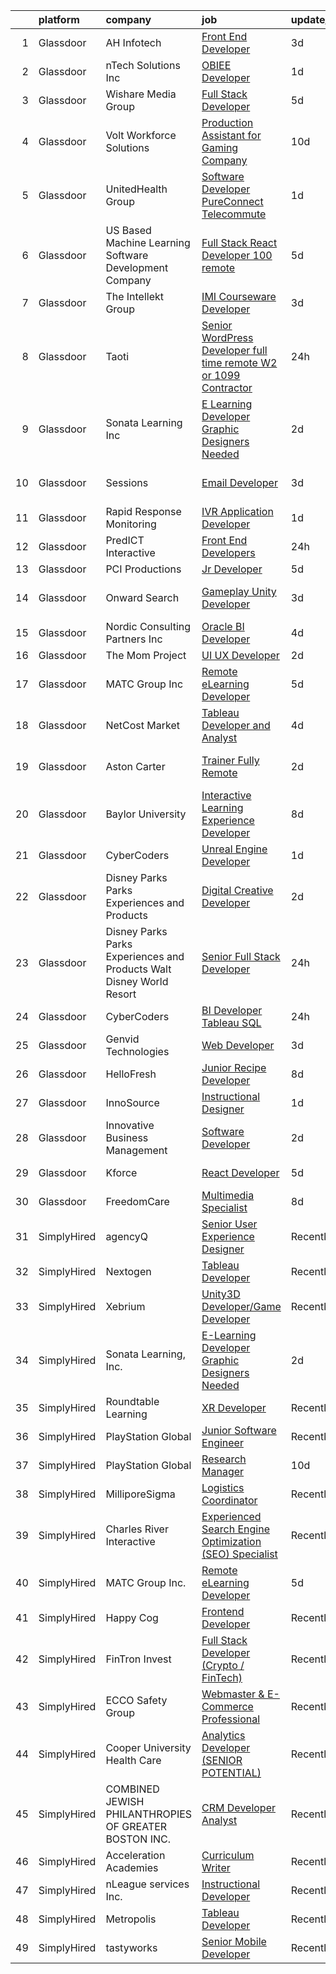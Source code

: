 

|    | platform    | company                                                               | job                                                                                                                                                                                                                                                                                                                                                                                                                                                                                                                                                                                                                                                                                                                                                                                                                                                                                                                                                                                                                                                                                                                                                                                                                                                                                                                                                                            | update_time   | location                   |
|---:|:------------|:----------------------------------------------------------------------|:-------------------------------------------------------------------------------------------------------------------------------------------------------------------------------------------------------------------------------------------------------------------------------------------------------------------------------------------------------------------------------------------------------------------------------------------------------------------------------------------------------------------------------------------------------------------------------------------------------------------------------------------------------------------------------------------------------------------------------------------------------------------------------------------------------------------------------------------------------------------------------------------------------------------------------------------------------------------------------------------------------------------------------------------------------------------------------------------------------------------------------------------------------------------------------------------------------------------------------------------------------------------------------------------------------------------------------------------------------------------------------|:--------------|:---------------------------|
|  1 | Glassdoor   | AH Infotech                                                           | [Front End Developer](https://www.glassdoor.com/partner/jobListing.htm?pos=126&ao=1136043&s=58&guid=000001810e94d872a3c152dd3f88531b&src=GD_JOB_AD&t=SR&vt=w&ea=1&cs=1_d246dcab&cb=1653807045110&jobListingId=1007892636354&jrtk=3-0-1g4799m4lpv0v801-1g4799m52q0uf800-167ce93ec135df80-)                                                                                                                                                                                                                                                                                                                                                                                                                                                                                                                                                                                                                                                                                                                                                                                                                                                                                                                                                                                                                                                                                      | 3d            | Remote                     |
|  2 | Glassdoor   | nTech Solutions Inc                                                   | [OBIEE Developer](https://www.glassdoor.com/partner/jobListing.htm?pos=106&ao=1110586&s=58&guid=000001810e94d872a3c152dd3f88531b&src=GD_JOB_AD&t=SR&vt=w&ea=1&cs=1_368bb319&cb=1653807045107&jobListingId=1007899629247&cpc=280AB1FAEDD8D536&jrtk=3-0-1g4799m4lpv0v801-1g4799m52q0uf800-12a9408977881fb0--6NYlbfkN0BaWX271LTawDCru7aqoxnwLvi923L1fWKDUcEKww0rGpw3H3l_Hc6zqj-sSau81j8nnlK8Shl66ivofoxQkynfFjX5iuG0HW9ayfepzVlxZLeou9z0jTrw5DdYeiNrimgpxcrT3MD6y5IjC2fZ58y9Syk75exA3-H1H9Zb_M0BxMgy-Ca-iUF9xue075ZaoiKr7y4RAWPsMpiNmLwyWvUZgeLSEq2ZfBI7J4dIvkY2PvmcFqib0lZ6XYB4vNvzWx13TLyF3zKYyCemsPA2MY0ouvmV8yUiuzh8OPk85_x_MN_DM-tDLUIljIDYlLIRC6UOSQp7Z_t5axxfddovshwxI35l9Y0DOtU0exyy-Gzqe5dPPWw9ahsaU9QwM9Z2Lq3xvaeicKoIosLfOsgLT0vpC1NV5aE64kGZPPnL6SiCo-W38BcAGBMyVooqlny1i8OCmJfIwtxglmHjMysKTT5UfcPYhld1rYQt16-iHQ7ohIaIy-CvY6VqVW90EyDcXj3Ou8OKlCjcexswFcTvo796juj2UemS3muhMCcQvBKw51rB652JEoeM)                                                                                                                                                                                                                                                                                                                                                                                                                                                                     | 1d            | Philadelphia, PA           |
|  3 | Glassdoor   | Wishare Media Group                                                   | [Full Stack Developer](https://www.glassdoor.com/partner/jobListing.htm?pos=111&ao=1110586&s=58&guid=000001810e94d872a3c152dd3f88531b&src=GD_JOB_AD&t=SR&vt=w&ea=1&cs=1_e4f8d610&cb=1653807045108&jobListingId=1007886476731&cpc=FD1C1DA32C38CFA7&jrtk=3-0-1g4799m4lpv0v801-1g4799m52q0uf800-4508e494af20f0b5--6NYlbfkN0DUFWzqY9CjH7p4cvm6nAZMubdorEmTj_XqsK4LrSuzGOqsOu_LpdC_iA01lwkdT_ee6gI0LtsDEutQCgmXPUyK-6QGqQTqwIs1mw51ir7LokVnmb8ix9G26zqjJbtBb4-QMII2hXKuvTy7lWxYMWyGxJucMQFLIbx3KNIlI2M6Lu6J72n_eTMhXqu7JQlNhQrX6ZQxjHWTdSyyIxN_w43ZeaPqQSxY-LDoTSH5K-Dm7YJUBpjgCMJ-__pi6kKbjNX1e2mRbISXEhhJPPGILSkGRMZdbZnmkPaqlt16Mm0Ae_H-BJP-UNQMnkxctzxlorecdT6K60tXb4TCNAX4E5z3_H2pQd2Kgf50JRQxPgMQbGSUewCZ8CbOr0x10DQqkgUs5Ga3MtKwtCQ6mEFsW56z_Ey-P8VLbmnu0FuHsCOEdlAilPTc-dhwiu501u2FDLYI5PJ_yzzhKKhMwMdeEYF2WEoMbZ_uS3jP1TnXel1vsH3EMZPxgXYNg_W3A8G5yQM%3D)                                                                                                                                                                                                                                                                                                                                                                                                                                                                                                                  | 5d            | El Monte, CA               |
|  4 | Glassdoor   | Volt Workforce Solutions                                              | [Production Assistant for Gaming Company](https://www.glassdoor.com/partner/jobListing.htm?pos=120&ao=1110586&s=58&guid=000001810e94d872a3c152dd3f88531b&src=GD_JOB_AD&t=SR&vt=w&ea=1&cs=1_e7744aaf&cb=1653807045110&jobListingId=1007873313723&cpc=9908D8D4413DBB8A&jrtk=3-0-1g4799m4lpv0v801-1g4799m52q0uf800-04830e7b6ab268e8--6NYlbfkN0Dw5YS5k2p9urruc14icYN1MKKvJIN3Kd2XbyQRMSdz9Vq1-T5-D1XBIMjkmYTwSmGv2424_MrVa4M-S9VdJbI6dji9Y4oUUEzHUITNA-btIC0vaGqv9Xib6QAiHmZi5gp-JqQqRoSU9-4Hni4qjNaJ0K2L-W-L8Er1LpPru1-m4C2Mp2QSv4x0NzRKF7DzgZKBfhE3aXmr9q8T5lXqSTS4r4-GVH0O6ektaNhIEXVB5TsNcGt9pMzGshVAmQCEOrz0jHJFJqTnxV-Eu73al-MKSjJCU39R4dKlufOoQmNg46PIY1bGl3pggoVrps2PdZU5WU-n9o7M8vuE4Wk0qL86n7MlqtR_T1i3lIGSLPGtRMQf6uqHlgYSv6BrSFU-Myms_JOC6k_cZu9lbDc06ypZ5axEZXttQ_k0F2zOTMTm0pUbYdtV6IzV7eZe7g2nvF7JXokHkHtFkrKGQFyoBGQH9quKM28oVpkzj4m4bMecbFpeghXxP4BLmmmM5PdFw4jGqDA60rAxm51LP2qNKjfHOvC3Jmol3b7womPC6WI10g6l1KMJNcWmgotaKH6TXG0%3D)                                                                                                                                                                                                                                                                                                                                                                                                                               | 10d           | Santa Monica, CA           |
|  5 | Glassdoor   | UnitedHealth Group                                                    | [Software Developer  PureConnect   Telecommute](https://www.glassdoor.com/partner/jobListing.htm?pos=105&ao=1110586&s=58&guid=000001810e94d872a3c152dd3f88531b&src=GD_JOB_AD&t=SR&vt=w&cs=1_587ae90d&cb=1653807045106&jobListingId=1007897756123&cpc=F45C15D234B746DE&jrtk=3-0-1g4799m4lpv0v801-1g4799m52q0uf800-b7aea32eb7ee4ac9--6NYlbfkN0C8O9VKdOj_1Zh75e9_CvYhSsWVxS1Pvi5WUWhsf4w7FIc3O6B0uG3ldAQAeoX1goo9Ua5_bDAUr9vqyFPpVA8p4if5lf_fxE3VKEUdViMveBZwfu2p_Y2J3JcgS5gXzRXCY02ywOkCFcES_lkIW5_xhG4ya1Otx7VwYhF9Ts0YEXfEpkqP9pC_47z7uO3zHLDG4SybEiSm1rOoG-vlT17AkJpxVCQrAH06GiKME3avnXmXO34BbSo9AS0SjSV5GppKakOuhhgdwL0ei2NivHmfg4ncQz5fNF0yxuO3CSwghNHSjDA2u7LV8V-MGxzuUB2ZY19x_eo3FTU4R-c2u1f9LZ-cr2fGXywmw3ivSMBbLFNEEoPtq7olmShdSnMAuF5VymC2LSNjKUmjYTOLtEhASbPvEq2bC2QkJFGp9Mj--gIYlHfdNe_Z)                                                                                                                                                                                                                                                                                                                                                                                                                                                                                                                                                                            | 1d            | Eden Prairie, MN           |
|  6 | Glassdoor   | US Based Machine Learning Software Development Company                | [Full Stack React Developer  100  remote ](https://www.glassdoor.com/partner/jobListing.htm?pos=109&ao=1110586&s=58&guid=000001810e94d872a3c152dd3f88531b&src=GD_JOB_AD&t=SR&vt=w&ea=1&cs=1_9e3b1626&cb=1653807045108&jobListingId=1007885699412&cpc=217C45A42544DB93&jrtk=3-0-1g4799m4lpv0v801-1g4799m52q0uf800-ddc8e17717378d8f--6NYlbfkN0CSV-gn3IqUyQ72S4DWqRNAWMOMkRukKFbbT1DZK8ueMgLdEnb96pBUgjiwA2JbuNGF0SpPxIIV7B10Cj4WLKlTt1pzhImccnjro4QjdqfPh_EcNdlNbWK3fYQw_a9ygKSY3mMBiLpWTjHQaXpX3fHXhGbYyXvDrVYDS_01Mmg_m-mkTCuoTKVb7FVSkXJChXxrOEmAJQ7k4Bgeq6fT4xx8H0-gZ_wK_DZkhupr138_PqRmLVSmbEoNwpUEm1VZnsx4jSNPDSrkGpbv0DAoPM4SVCk9K8jS_qm4fUY7T0YO7FozgvYgwuImqV_hwKJvRaJUGxNbP2p_6h-sgSwa3DlgQZ3yP841w0JjV85BnlMht_D1ECXInX_VhD1HXg0frWmUyeF5FIwz9lpZPfZEP2TuYtwukceMdMlned9GfLlOy_nOcpheQtwv4aABRTp8mzLXOcRTLQMQOTwEPJ5vNDxUYfQjDpTiolOlOvPsHah5VicAKurgTcFjxBTsAfw_MUlUjzZ66nh9mWdKDXvXPaVv)                                                                                                                                                                                                                                                                                                                                                                                                                                                                            | 5d            | Remote                     |
|  7 | Glassdoor   | The Intellekt Group                                                   | [IMI Courseware Developer](https://www.glassdoor.com/partner/jobListing.htm?pos=127&ao=1136043&s=58&guid=000001810e94d872a3c152dd3f88531b&src=GD_JOB_AD&t=SR&vt=w&ea=1&cs=1_eaca37b8&cb=1653807045110&jobListingId=1007891820459&jrtk=3-0-1g4799m4lpv0v801-1g4799m52q0uf800-05c2ccd4a2e39fbe-)                                                                                                                                                                                                                                                                                                                                                                                                                                                                                                                                                                                                                                                                                                                                                                                                                                                                                                                                                                                                                                                                                 | 3d            | San Angelo, TX             |
|  8 | Glassdoor   | Taoti                                                                 | [Senior WordPress Developer  full time remote W2 or 1099 Contractor ](https://www.glassdoor.com/partner/jobListing.htm?pos=123&ao=1136043&s=58&guid=000001810e94d872a3c152dd3f88531b&src=GD_JOB_AD&t=SR&vt=w&ea=1&cs=1_d87ee1ba&cb=1653807045110&jobListingId=1007899896892&jrtk=3-0-1g4799m4lpv0v801-1g4799m52q0uf800-4a31ae78404cd9f1-)                                                                                                                                                                                                                                                                                                                                                                                                                                                                                                                                                                                                                                                                                                                                                                                                                                                                                                                                                                                                                                      | 24h           | Washington, DC             |
|  9 | Glassdoor   | Sonata Learning  Inc                                                  | [E Learning Developer Graphic Designers Needed](https://www.glassdoor.com/partner/jobListing.htm?pos=121&ao=1136043&s=58&guid=000001810e94d872a3c152dd3f88531b&src=GD_JOB_AD&t=SR&vt=w&ea=1&cs=1_e6676d24&cb=1653807045110&jobListingId=1007894756360&jrtk=3-0-1g4799m4lpv0v801-1g4799m52q0uf800-3850526d8ceb3346-)                                                                                                                                                                                                                                                                                                                                                                                                                                                                                                                                                                                                                                                                                                                                                                                                                                                                                                                                                                                                                                                            | 2d            | Remote                     |
| 10 | Glassdoor   | Sessions                                                              | [Email Developer](https://www.glassdoor.com/partner/jobListing.htm?pos=122&ao=1136043&s=58&guid=000001810e94d872a3c152dd3f88531b&src=GD_JOB_AD&t=SR&vt=w&ea=1&cs=1_a8bf661c&cb=1653807045110&jobListingId=1007892911306&jrtk=3-0-1g4799m4lpv0v801-1g4799m52q0uf800-9548a622875b6647-)                                                                                                                                                                                                                                                                                                                                                                                                                                                                                                                                                                                                                                                                                                                                                                                                                                                                                                                                                                                                                                                                                          | 3d            | San Francisco, CA          |
| 11 | Glassdoor   | Rapid Response Monitoring                                             | [IVR Application Developer](https://www.glassdoor.com/partner/jobListing.htm?pos=101&ao=1110586&s=58&guid=000001810e94d872a3c152dd3f88531b&src=GD_JOB_AD&t=SR&vt=w&cs=1_1ae4395d&cb=1653807045106&jobListingId=1007898710545&cpc=AD66E6023CF09FA3&jrtk=3-0-1g4799m4lpv0v801-1g4799m52q0uf800-c91f3c5c49d39b92--6NYlbfkN0BeYG4j1v6WH_SktKuK5IpBcGDehg4S3YWYMkLNazIQHl1mPh5ExdBt3Wx_OwNyCWR9J43Jb-BfyflPTVo5RGLtSftKtmjC2KV17B6VvtEJsv3AwuKBdYZ9aDe4ba5xXha0aPi1ft7GxfnoNPJX_9vVHBbkWHYxnnWukfCZrFRTk4rirOwrK9LumDBuR0WNIoC0NiihRHVpIuFnS6DucEw12nz88bnSDSPX7u8JdtD-445wIawgSQIlQEH00R7HcmbZqEaG97Ij6BCjo1k9HgHFm25k5nWLDP6EYgTw9wZC-PW3fNT1ZS8XYt6MbfhfoUzp-8lp0APDLqkDSy2yLjH11dNGLHKEYnD6-nZ_lkYib_wzMfGz3B6-vGphe-ii9Tqzv-P-8wX_ujiEgwL_g2QZ7uZDfMkm0PnKxdiTTj4EIGchO-hPXfFbwiv5xQ_uvYOfGQCLRN50l6uNfpKgb7NPZjKYnVCJcjA%3D)                                                                                                                                                                                                                                                                                                                                                                                                                                                                                                                                                  | 1d            | Syracuse, NY               |
| 12 | Glassdoor   | PredICT Interactive                                                   | [Front End Developers](https://www.glassdoor.com/partner/jobListing.htm?pos=124&ao=1136043&s=58&guid=000001810e94d872a3c152dd3f88531b&src=GD_JOB_AD&t=SR&vt=w&cs=1_2daa5fae&cb=1653807045110&jobListingId=1007900225664&jrtk=3-0-1g4799m4lpv0v801-1g4799m52q0uf800-71e05dca376148ac-)                                                                                                                                                                                                                                                                                                                                                                                                                                                                                                                                                                                                                                                                                                                                                                                                                                                                                                                                                                                                                                                                                          | 24h           | Wichita, KS                |
| 13 | Glassdoor   | PCI Productions                                                       | [Jr  Developer](https://www.glassdoor.com/partner/jobListing.htm?pos=103&ao=1110586&s=58&guid=000001810e94d872a3c152dd3f88531b&src=GD_JOB_AD&t=SR&vt=w&ea=1&cs=1_233278ce&cb=1653807045107&jobListingId=1007886585546&cpc=14D5209370AEC984&jrtk=3-0-1g4799m4lpv0v801-1g4799m52q0uf800-89461f3d6c4e2eb2--6NYlbfkN0DdNONLqhA8z6QrX6vw37qu8cGScUjPKwqVQr3YAsb4-6GIOezsdmm4uwblwsPWNzQ05WrqsB5pf8k487vnCeWqG1h6NGQ10SSP_Z9MjoMsxl-prpz6eZBS5T8qyV31KIPVwdCA4mxhs8pKMpVykeUE6L8x5N5VxYXJxZDdYdLb43Mq9ZxS-awRW52-SWDBKf0DV_Ebp3Je8rF2y2NWNLouG_Dp8tEvBoEBJM_Mon1IyOom2bGnryYJ71EvJyYzEa4VzKhjYD1oz5Rgmo5nWJlYd6n0Rb92g0UfSCjRgzNYVE7BmyHbvwWEsNRW_HmuFzxcern8koInAb0hQZjUasGusa-kYyXXXXKuhDIer6ZPBfdcF9VKFl2r8wfLyPI4G_an7siaXp-RhmP2k7owMqvRzy7S00EhChleaNKyk91Z9-Nta_kpTtUcoR4elSitTFfrVeprvhtAjdrjbkHp9TQGZn3qGobAelZOuEQTM-ZlJfdiKIzrpt-1LssPX4cLh4AFseCFqpFaIg%3D%3D)                                                                                                                                                                                                                                                                                                                                                                                                                                                                                                           | 5d            | Atmore, AL                 |
| 14 | Glassdoor   | Onward Search                                                         | [Gameplay Unity Developer](https://www.glassdoor.com/partner/jobListing.htm?pos=119&ao=1110586&s=58&guid=000001810e94d872a3c152dd3f88531b&src=GD_JOB_AD&t=SR&vt=w&cs=1_19e9d290&cb=1653807045109&jobListingId=1007892491440&cpc=F41FEAB56D215062&jrtk=3-0-1g4799m4lpv0v801-1g4799m52q0uf800-604ec7c89dc00296--6NYlbfkN0B7YoEZZ2QAGDyEGGmBPAUWSHc1Mt3sMCn9FehKcWA3w0R0aH9tn_iPRPZmwuOkWsw66kNGM0BlqXSZ4xyJaYDjvZgbCZWBkYIzGWY2nu3DcjBGMO3tZN6ViFnuXTmYnBqcKsGG3AjiyS8hp-XMjd9EmGDp9HruRT90E7MxWsSM0XbBvOvAnRBCaN1u6Fyptznpado4SoQ97Yn81zLGAQ5McrPBmdg03uaUBi0ZJAXlV1v4BOIiQo_vZl7zFD_GRjBWiGkbU7u9yfV__B2RpoEUCIIS6jv8-otwwQECkbETeEvA0-VVhyBD1AgfPchA32vCu_VUa2jc8D7EyTT7RF-GbZ2LMXB_3pBrBhJeDz827MIw8dHdPojK1jFl9Kb0qgFg0iJxWA8IPeuEJTKc71TvmMS14CEst_FK4gVjrScjnW8I_78fGFNaWcTde4C6ZKaaTQRj7AL_fS8QvHl1qTqI0ea-gDlzW-WkH-lrWOGgxuxgL5m12QTSHH0ufcGjOV6cdGTMwYLhu7E_W_oMhxNeRRiMS7gxKeOyixC8kwWQPZQ6qfJMgrE7QK8Fx0S4uX85l9XhxLSPloGplX2OE8bVXwFEqeVD0CML5QAfpnEglp9UFTAKjvLSsoIc00cvj7X7F1i06HSOOCqXXmyunz41lPyqmzPrStAFkgVRD76F-mr-lY-EplN5z8Sie5vRriTEwA3nc-p79rlI2rzQ9GdwW5bicHMPShOS1Ka9KiJLmi4D1K3osPAE5dFunwqpfMNVK-iqZEpiKEhvDY2FL8oUp2M9Z1EC0fJ9e6lxQJmJPMfMn9Pti3xMqDousa5I7w19mHoHP2yuOR6HGGqhL6UDa5156R2W7vVOaXcXStNchoCaELIYLSeiavffhi9auxkEqx_greu81l9ah5IAOWHE67ypw-vKwv0XsSd40e42FXZeOq8hhGMLY3Ft5XVh_gvfOyuaejkILI9Q_F_mZtANHvmATFzfqVGfpBbgDiimDM9j-hIytr2x) | 3d            | San Francisco, CA          |
| 15 | Glassdoor   | Nordic Consulting Partners  Inc                                       | [Oracle BI Developer](https://www.glassdoor.com/partner/jobListing.htm?pos=104&ao=1110586&s=58&guid=000001810e94d872a3c152dd3f88531b&src=GD_JOB_AD&t=SR&vt=w&ea=1&cs=1_0b3fd98d&cb=1653807045106&jobListingId=1007888989177&cpc=F45C15D234B746DE&jrtk=3-0-1g4799m4lpv0v801-1g4799m52q0uf800-c65aa6d808245083--6NYlbfkN0CuddYzSunS7E2NwYd7exJbI9ja9fl0T_DWmOxRVbKZd05zysZ4NU7V6nA2FDDAn8iSntbVlt1wsw8c57heOUVAWR6y5WsiLDUXlbQfdfcJonMvt7TxDdPii0BiQPgiq-Ff1_GMKdJTk10X4Vu10iBegMZBucODL1XMtTdDTgfbLV3qgP9tAzBOjZY580DxFq4_XGCN58R14GTSOArNW2E-q66QTaFKVznzX9tJV0l9HooexQ-xmyuVhGvcTZ7GcxzL_F-G0i0WfX6Ed7fL96yyf8192_OFQV9DmTdeDYtFpWF_kqC0jRxR97PWeydPO9bzjHRn6eYfzROy8e4uBnABl_zTPQO0fJOYBVUY0TCcIiGAH_hY7_KfSdRQiL8uL1o9OWXVWVkhqaaF86VfOVjQW6KMHcD-i2jfQYcOMuA9ZIhz8kM8gSU48CyDV8RC38TPYkFkyUdkJ9qsYOOTduCesfYCazhj7LwOHk8hhurc6oVn6gpVEEsRlezKijEWYBI%3D)                                                                                                                                                                                                                                                                                                                                                                                                                                                                                                                   | 4d            | Remote                     |
| 16 | Glassdoor   | The Mom Project                                                       | [UI UX Developer](https://www.glassdoor.com/partner/jobListing.htm?pos=113&ao=1110586&s=58&guid=000001810e94d872a3c152dd3f88531b&src=GD_JOB_AD&t=SR&vt=w&cs=1_a5eb66f6&cb=1653807045109&jobListingId=1007896400746&cpc=3DB599BF2F4828F0&jrtk=3-0-1g4799m4lpv0v801-1g4799m52q0uf800-11338660236dc7e5--6NYlbfkN0BDp_epf89aHDQhKpPegNJQ_ldQpEFZQsM9OcONMGxWx6pU56EKHF58QjVdAUvn2gU_Aj6odxKroJTXHQxb97KH7onjt_WMSCm8TWkvBYGXbyKwjKosRWFNe_YSlC9dY90370d8TJA6vOYh8p1K9ASuqmO8XaeRIHVJeaFeWXCNqsWLa9ng02Ge2YYMh9H22EcdDhQW4pGNSAKlRngz2JiulD5hUYQk77b36ejkHs2Exvn82owlAmedqAJmkeLfx-wI-f6cie7V6pGZbZKvcBGXuCBp3Z1Uls6ZRIWKDXh8mV0iyj8KdvHrrsXAFWemKK0dyFQpeFikwUFlTNGjpTt8dB-9ZUARMh4_IEbM0ogHHmbeibZcM4_wIFkOP5AEF4GcwIPoLdSnzGzuZk9TX5YLBIRPqnW3HeKnNehe8PTj7AIGpC1fkdEwzgty9mMBeeTgniUFkVXEndKs-N8YkRNHGaGNNp8uLBkFlaHxQ4_LyPcODQay7fcCZ87GHlc7M0SBfIhOIU_KSdK-76-jPrxa4lzDDFvJxEa8ZMP0QZTBwG5A0WzO3Ou9mo4ACTAWy_E%3D)                                                                                                                                                                                                                                                                                                                                                                                                                                                            | 2d            | Remote                     |
| 17 | Glassdoor   | MATC Group Inc                                                        | [Remote eLearning Developer](https://www.glassdoor.com/partner/jobListing.htm?pos=125&ao=1136043&s=58&guid=000001810e94d872a3c152dd3f88531b&src=GD_JOB_AD&t=SR&vt=w&ea=1&cs=1_eb2db218&cb=1653807045110&jobListingId=1007885866691&jrtk=3-0-1g4799m4lpv0v801-1g4799m52q0uf800-db88bda5b23c340b-)                                                                                                                                                                                                                                                                                                                                                                                                                                                                                                                                                                                                                                                                                                                                                                                                                                                                                                                                                                                                                                                                               | 5d            | Stone Ridge, NY            |
| 18 | Glassdoor   | NetCost Market                                                        | [Tableau Developer and Analyst](https://www.glassdoor.com/partner/jobListing.htm?pos=107&ao=1110586&s=58&guid=000001810e94d872a3c152dd3f88531b&src=GD_JOB_AD&t=SR&vt=w&ea=1&cs=1_31da4fec&cb=1653807045108&jobListingId=1007889611564&cpc=4F748F1840550ABC&jrtk=3-0-1g4799m4lpv0v801-1g4799m52q0uf800-131d9d042ea2d248--6NYlbfkN0Axy-kXDHGgq88qlxf-kn59jw7jthD4WQMYh5lSWikGMwZ0UNCLspHuQsti98Pf0etdi9GiBAHjnWnFJt6PP3Ly0RZWa49Rl3_QtyGD-z1cDNC93xNHpOVU1r-zruyoXt-RAd88La9mzBCmzOc6LoEL0_JrqBtLBtXMaLYkON8KLg286b3hGoDUQkQVIhdEUyL1O3CI84rj0P-4BjxCgK27ImF0TG-METMOTHOwNve4J6F9XWzNjM_Pqnj7juVaDCUK09n8-AXFxzF9BgdUGQHM24IUHddRu7yScQ5_gQz_5Ke09UPWSyBSWd9tiHo1HNImSl_Xv6cimeFUzLdxpNVjai8suCdR_UDsU-6YqJWNKMTqKUkDiCAVwW8R8_snhtjYOQtHVufuxjsvdjNx9M4A434TUudNSPSa46eT2RNHddioTFeF8XTvXXmLsoDqzdj5ORxRpT2IIt0eLq_DVDtTcuKrMZib1y5_O9WnbuM6hocrgAj11HYjW3jetDYpiagJe9Q8hk8CYYUfQXgPfj3q)                                                                                                                                                                                                                                                                                                                                                                                                                                                                                       | 4d            | Brooklyn, NY               |
| 19 | Glassdoor   | Aston Carter                                                          | [Trainer  Fully Remote ](https://www.glassdoor.com/partner/jobListing.htm?pos=118&ao=1110586&s=58&guid=000001810e94d872a3c152dd3f88531b&src=GD_JOB_AD&t=SR&vt=w&ea=1&cs=1_5036498b&cb=1653807045110&jobListingId=1007896557375&cpc=F41FEAB56D215062&jrtk=3-0-1g4799m4lpv0v801-1g4799m52q0uf800-19625a9396a9b5a0--6NYlbfkN0ChYVx_I3yfZ_JDY3EFoivtqvi_stwnZ_kRt8Dowt_l_d1ydueao4NEv8X4QANiVn_7lDAoQAc1bdicPphIBsY1kBL9h888zeA73aS89-01uXhf_EvW5Nysdry9IJHa2G9SHA8bSGzLyHs4Uy71a61ZzqlK9ItogNANzu2VF96160Xo35oEPbV4mgfXN5Sf7uAmaWr5MY74WQhJD7NYlpcprvWjRsulq96ewBirEfEc61wZmsfDAODoTvfceTJrv0bLteTz4MTFYxdylDcbuTDHeTM_sN4iwhcYja6yFhfMjb4LriPjhiXXwoPg0LZ3NSunH1KoNb01GQ1vCSb9ZQfth6f9Zg5HJrE8C-lgKa72YfANoCuvnKN0vo7Avl4_r968aYz8YmDRT530ki-Fv-WZguHh6qzuSxCtaWxujMCMZBR5qKbI6D3Z3SaUZERFDF9P0_0PPCjZHWntbYisyHviMiOswJ9KxSHGpcMgKDK9-MQKvjjLhfyo0Si1_sLNK5WD8rAZKoVUa2CyuquHjY7QeLmTNNDsZlASZ_x_yjnt6NVfjFd3CHPicpI90ruoXIyHJEwI4rV6ci8mq1gHA9XxTZaZGz29SoRO90G7FZtN7zgcXtFM9M7U_x1nQiPETMJfYFCMVSk0QPs2M2dMROIxFmj2uyNJnNeJrXugijY6-fe0bzzvVijqKi7Tl-nH7viIAYs2cLtQ7IdpauOi_OInbS8NClM3r45QCdD_12dfqhOLuo2GJyrRzrX9VZohUPprb3chzYWSpVUOCWz0RY3YBz1_Ts7tZfOFRxWwNAZvnYLe7QBuFgYXFPkAII_wHKZJxr-9JGYJYg4NfyimWMIfKSJg6y_wvajxLOsMwhVRyrOFEQh4IG6MNn_bNwsg-2v3bKc7rwJK2JGWhA-p1zkX5lMMybZMhLNdkDmWL6Y3J4bYPubwR2MdfLrFiue2EvA%3D)                                                | 2d            | Fort Lauderdale, FL        |
| 20 | Glassdoor   | Baylor University                                                     | [Interactive Learning Experience Developer](https://www.glassdoor.com/partner/jobListing.htm?pos=130&ao=1136043&s=58&guid=000001810e94d872a3c152dd3f88531b&src=GD_JOB_AD&t=SR&vt=w&cs=1_31b19db8&cb=1653807045110&jobListingId=1007880613542&jrtk=3-0-1g4799m4lpv0v801-1g4799m52q0uf800-c2d0135fc8081d2b-)                                                                                                                                                                                                                                                                                                                                                                                                                                                                                                                                                                                                                                                                                                                                                                                                                                                                                                                                                                                                                                                                     | 8d            | Waco, TX                   |
| 21 | Glassdoor   | CyberCoders                                                           | [Unreal Engine Developer](https://www.glassdoor.com/partner/jobListing.htm?pos=117&ao=1110586&s=58&guid=000001810e94d872a3c152dd3f88531b&src=GD_JOB_AD&t=SR&vt=w&ea=1&cs=1_9c89c5ff&cb=1653807045109&jobListingId=1007899082064&cpc=FB7E4A1762AE5BEC&jrtk=3-0-1g4799m4lpv0v801-1g4799m52q0uf800-14a00d90dd3530c3--6NYlbfkN0CpFJQzrgRR8WqXWK1qKKEqALWJw739KlKqr2H-MSI4eoBlI4EFrmor2FYZMP3muM2xYGAy7bF51_F2xthC5XkyilPehi2UcQ-FDqmbWaVPWkPtpYrAe9QqX9RitvyPF0kqxTGU28kRBmaR6c5yK_4J6CsK0WYq0aKtEs06yjRoC6qUd55wUh4JR3jEKOJasXhC_v-QS1wbyZWOIGGxFRMhEV7PoCkTp79a-lGcqPnLLQ2R0skIqdxfOE8pxELdq4RAgFSNDI99qIkTEc4rinErjBEGQtR5hjsVjulsspX0_2GoNy8VteGBilBo-Zjk7aXHOK8hLKf7rFN3HzYjyG9lLzMiGQKUkLfHyf13IldiQVpdU9HdPIemtRTU0JK_iZVITECIGce_5OXq5Ehr0whqSMOJyuaBhK2r30KraQWxJ4Cmv1GgSH3AxeklwwyGOJOBwSankt0OngJTg5e3FuBEBKR_oDlGoKYivB5zduybaUJEDJhBo4ZdKlz7I8xcD-UPR5HzdQmVKi5K_h3sd-9uwk9K2igm6aa9tSsbGGBG_OPCRyG5BfYbdMYZnOXG7O5UDEvQulaNreypcpv6HAonRsZjWP0QpnPR3WXfIZcqB0MCkMVwe5mxWCgz0iVInlBE9tTUpi7KMmLd9WhLcNHdNxTE6yKUY4DzvEZkdsYM4sHBgHsDWvumU3vnEczG20SidrN3WuC8k0bIG00fSKPo8VXCoxhk9lDEIbLScB_XOSBfmM0WOTUcAYYhbC1JO6yUow5RoUZ4wtgM75HD4J8LRB93_WEB4YbDg7npdSPsGRb62_JwzsmKSZchjfWTQ7q30CSzNrLZ_PmKKoWDxuM1zjSeXA7UBzyaf5oAgfaKP0lV6CK9smmPzj6Slri6HYEewMWi4Qt_hnbmjVY3n6IS2jldyjPkkogAxlPL5m6qxf1R5_uDQwewVKmCJ4W1opJyvZAIrwig3KsQHz-JwVh0uwBUuEnZO2g%3D)               | 1d            | Austin, TX                 |
| 22 | Glassdoor   | Disney Parks Parks  Experiences and Products                          | [Digital Creative Developer ](https://www.glassdoor.com/partner/jobListing.htm?pos=110&ao=1110586&s=58&guid=000001810e94d872a3c152dd3f88531b&src=GD_JOB_AD&t=SR&vt=w&cs=1_b94346fa&cb=1653807045108&jobListingId=1007895985199&cpc=C4A69CCDBB3B9599&jrtk=3-0-1g4799m4lpv0v801-1g4799m52q0uf800-b5c76ae5fecddb39--6NYlbfkN0DAFTyt7pbDCC2JPO79CSdi1dIb81yjczP5qsKcZIxgiRd1qisRd4re16D_VG3-wzVt0-0D5x6rmgv-0J_vXJSU1dujzS7Jndxjpt53_hcUafiyZEe9pwRqB01LzzJJL731H4ca0O7CS9DcLCzrGSdH5aWeIigPtTA0PCku0wSkBG4UNHmxrr__qzro5SHwc2YnvuAcxNtjxrxLOCCgFIMP3LR9XHdiPDxHj_Xi39c8qXeKonjPBAWTMbjBHnJIRiEzRfM3wJBA8uVMKQ7KMO249xFeEnHLCQmwb-T0A1nPuXozTC24WmTuFgDhWG3iaC2ex9rtZkJ8xg1zkNOFI-qrcOZCUrWAROZTk7ZaGGVzB6nKOoS2kC9jkVrL7qsrAc8O6jCsxvD49wkvnLyoaG2cb5OURHpEbR9bkSx-c9s2HWiucQg4Sd3K)                                                                                                                                                                                                                                                                                                                                                                                                                                                                                                                                                                                              | 2d            | Chicago, IL                |
| 23 | Glassdoor   | Disney Parks Parks  Experiences and Products Walt Disney World Resort | [Senior Full Stack Developer](https://www.glassdoor.com/partner/jobListing.htm?pos=112&ao=1110586&s=58&guid=000001810e94d872a3c152dd3f88531b&src=GD_JOB_AD&t=SR&vt=w&cs=1_e7d9d6e7&cb=1653807045108&jobListingId=1007900014992&cpc=C4A69CCDBB3B9599&jrtk=3-0-1g4799m4lpv0v801-1g4799m52q0uf800-cce2797679590b31--6NYlbfkN0DAFTyt7pbDCC2JPO79CSdi1dIb81yjczP5qsKcZIxgiRd1qisRd4re16D_VG3-wzUVpQ9NAYYzPx2hwBt2oKVMz0IjgqfOC_7Mci0YAecnOhjxyIip3e3tnIbtjWLRqux4Pn2Erlvm4_szjjLOrpktbErTq7xKZwQmg8JP2acjJAy14uysKj1ELF2EdISM1ZLmcnwC8jND18Ni5iKJM0fB47Zph_HBifKRdduAaExdplOm4n5OtXgaYN03XNhUx0kiDSaxSKM12yES8R10WTP5Np0AeNNGbHF5C1lwGoS6tdoNzna4m6MkwKmrBpFp-rnrvp-oM64M9IRUc2NegLgCB4SDKJ-9LnyXs_cZcVSj2_tIjVuTYMH87e8j0nlv-MmTAmmghxtIDZNOuExPpoStsn80Mjhmckhu5m5X5ozqApkRIomhXYI5)                                                                                                                                                                                                                                                                                                                                                                                                                                                                                                                                                                                              | 24h           | Calvary, GA                |
| 24 | Glassdoor   | CyberCoders                                                           | [BI Developer  Tableau SQL](https://www.glassdoor.com/partner/jobListing.htm?pos=115&ao=1110586&s=58&guid=000001810e94d872a3c152dd3f88531b&src=GD_JOB_AD&t=SR&vt=w&ea=1&cs=1_6fa7d3ed&cb=1653807045109&jobListingId=1007900164254&cpc=FB7E4A1762AE5BEC&jrtk=3-0-1g4799m4lpv0v801-1g4799m52q0uf800-3280c60b57b65f86--6NYlbfkN0CpFJQzrgRR8WqXWK1qKKEqALWJw739KlKqr2H-MSI4eoBlI4EFrmor2FYZMP3muM3mnQ-Gfmap1MDx6ZvCMb9E0pEXJTFkoZWFds-nRBBsXa_4fvXJ1lG3PB-drB-j8YiTgBIKD589kdPlQJZKalT6Or2DLuXxcijVsC1D7k03Mlcp_ybjym39R5Y2v_15bLrO0LthVHTApyCR1RvyKvUXQi07VQpijHzEeAYxtD7CFdEdou-Mw4dZKO_G7b5aVLRgBrfUzc4DGvbYHkzsm7CqnpqkStgGDMBkCs4t645SqQ4XiniVaaQ8f1JD6V1TxZTS9lGcwVhGgPt0rEb0bshkdgUgNlHpaZNn_g79jo7YJavuvdydjenq9ezTuBAitewpIS4oClwZuAAeEF1WURQGIiLTzJzkMwiKNkgJofeMW0kpSASbzU_swvoogJ2F_BySne2Bk9nQMHHdktx8hBDDH9CLPMbI2X5A6k7Opvxz2LP501PnmYGH5G4PkVi5t3pDAk9I9849fobixMNGzUX7XOnLmpjCkFZR8XIYBwS83HOZZYKOkOP_VHfGqu1rvnzYaPZn4RMdE1JxuJXBqGdsD3-1Wlat4-gK2pi6ZekWjALKY5zyuCpgbTyP2B7rVjp48NlmAaduMnzAG7BzuamHORYUyvYyyWu5TU9nEx6viLC7kbb33y9UJkTsd9iFetu_ZREoEsBwJ3Rye87qApr72U-m1oWDmu4DPs_g62UEy4a3fasovtCmafr_mvC4ej3ucLjduYHZYnZhAadpFXfizY5ivnIiFZ1p3uUvWgZh98g86T_6xOYcqRM_glLvswq40u-iDU6Fj_Gz9iqL83zSvxDSeGfv1MxKMbIFzWE_zbqTZ2goGm03i6t0ZaJJUsdSvqH92xo7PzIWYNfpPF42ql0lal6DuDpvyGzv4ZeqKJbhf3UOrVMh-AoOi_duM6n2Gq1QOwTVpVhff4egLH2STcYC3wVZ4jk%3D)             | 24h           | Tempe, AZ                  |
| 25 | Glassdoor   | Genvid Technologies                                                   | [Web Developer](https://www.glassdoor.com/partner/jobListing.htm?pos=129&ao=1136043&s=58&guid=000001810e94d872a3c152dd3f88531b&src=GD_JOB_AD&t=SR&vt=w&ea=1&cs=1_640bc8a9&cb=1653807045110&jobListingId=1007891732112&jrtk=3-0-1g4799m4lpv0v801-1g4799m52q0uf800-1ef93b282ed6bd78-)                                                                                                                                                                                                                                                                                                                                                                                                                                                                                                                                                                                                                                                                                                                                                                                                                                                                                                                                                                                                                                                                                            | 3d            | Washington, TX             |
| 26 | Glassdoor   | HelloFresh                                                            | [Junior Recipe Developer](https://www.glassdoor.com/partner/jobListing.htm?pos=128&ao=1136043&s=58&guid=000001810e94d872a3c152dd3f88531b&src=GD_JOB_AD&t=SR&vt=w&ea=1&cs=1_66c2d521&cb=1653807045110&jobListingId=1007880231185&jrtk=3-0-1g4799m4lpv0v801-1g4799m52q0uf800-875ed2ea5f7e8478-)                                                                                                                                                                                                                                                                                                                                                                                                                                                                                                                                                                                                                                                                                                                                                                                                                                                                                                                                                                                                                                                                                  | 8d            | New York, NY               |
| 27 | Glassdoor   | InnoSource                                                            | [Instructional Designer](https://www.glassdoor.com/partner/jobListing.htm?pos=116&ao=1110586&s=58&guid=000001810e94d872a3c152dd3f88531b&src=GD_JOB_AD&t=SR&vt=w&ea=1&cs=1_ec6daf89&cb=1653807045109&jobListingId=1007899373969&cpc=FA84DF7EA1EC2398&jrtk=3-0-1g4799m4lpv0v801-1g4799m52q0uf800-3ec63070c6e8e33f--6NYlbfkN0BtpHZ3Df7TEIpIrr-Ywi_xcJtvJjwGlamiImSeGxn7jeEn-KSazZlQ9_tQIP15CCFjjxwDTVa5eS17ujUas-383c8d6-OJbmKCBdbOvujr4qHMPUjEiSFWfG_A3xzXhQ8QU_vkK4e9oIqFWYTTjwBu9k33jHlQJGGfHqpo1GNyINyYvYrXP48H13AKYKDgl2avy1GOaHarI7nmOo981UqppvWkodhLfFPUGQSRoDkq6bgBM2m0MXiSRDRzVsCp7p0E2-Ko7klXLM1SKIKWtW0-ZdANl5lPQJtTtXPK65xRXj_7mplDlgR-764DdvJAmBFn-9HWSD0uPO19gVErVCsSvDyMQUXFbndVm4P4A_hEWZkG13hq5opuxrIBqhK7wSayVkzsfvwsn2K3lDItDu2WdOxWLnkM04ADP3JB44oInrOZoJQkCedf2lIp7UGgx88GOp0iigGZGEXzD8CP8Erkwr7ylpRSnJU%3D)                                                                                                                                                                                                                                                                                                                                                                                                                                                                                                                                                | 1d            | Akron, OH                  |
| 28 | Glassdoor   | Innovative Business Management                                        | [Software Developer](https://www.glassdoor.com/partner/jobListing.htm?pos=102&ao=1110586&s=58&guid=000001810e94d872a3c152dd3f88531b&src=GD_JOB_AD&t=SR&vt=w&ea=1&cs=1_d18f5a12&cb=1653807045106&jobListingId=1007895203330&cpc=4599430C66E07990&jrtk=3-0-1g4799m4lpv0v801-1g4799m52q0uf800-4938a70829277191--6NYlbfkN0BzyIYrTMR_AjNKh_kvAG8N613gtHPANQ3sdLTkrtBd-1OnlD5VBi1-QeH-TSwBHhL4gyMkYXsRX1wrNjlwwmmHK9vRyRnRl0V3jgY7xICr4ib1XtnpGJ-BJ-fS3T92Dce_3yVjkQK_WM1IU9PO5whNXO1Ofr5uyT0LLFLyAVTH7olhQBNkMGUSkKYRgtFkNOQhekcR5lFFavqOHfy-_SGsUiylBT3Fwvd0uavX3DcX0iKRznGBO4TH_2Eau4tSMgyGuwu7rqBtF8l3L7ju4JAMufVwqMC-DOCoNi8aV5W1LW7zC-MMhxYgY_sAtHDuC_isF5nmwVEg4ABipvFaoq9ZqJe2DxHfXEBGb0Qk63AOSLBo2mmDHcWrA8IxJaWVyHxVoCzmnWL-8aEB8q-pq6aLe81fwkz1IzYjoOI1dB8jEKIU2yWB_EVHrrCEBHGa7Zi1OHak9HPLimb0sCx1DsOoaJEHx70i1-wnuSzaWjKYQC6ZINA1ol8tt5pGx0pI_nk%3D)                                                                                                                                                                                                                                                                                                                                                                                                                                                                                                                    | 2d            | Freeport, NY               |
| 29 | Glassdoor   | Kforce                                                                | [React Developer](https://www.glassdoor.com/partner/jobListing.htm?pos=114&ao=1110586&s=58&guid=000001810e94d872a3c152dd3f88531b&src=GD_JOB_AD&t=SR&vt=w&cs=1_a9242469&cb=1653807045109&jobListingId=1007886954223&cpc=3DB599BF2F4828F0&jrtk=3-0-1g4799m4lpv0v801-1g4799m52q0uf800-769e634ca6f6d2ae--6NYlbfkN0C5IatSLh_Ak1q39eQQoPIxD737RW9NeiYGvIRXkrLjEBkC4LI6KweF0vk9JRHgKW9Dk6t5tbx67QR0uxI2KdE8STbdSuWTJ6Sl_EMyWxKcbI9U2qQcH8UTtmbs8otEVG_Or2SMD2d07MVL_uLXZ1sFTPKgkO_1wC-oMBC9S8_fH_f6JFlQyIlayWzklpGUdc2cupvM18EMyn0oPy3jM54PIdyFBW-PApFRKtf7Cf9TTMa_L2l8Q6qwCfTK3kL5928XXT6MyXnK0a8eGpBA7rRhciGEfvMZ9bM1aN3WvkD-LWtZ-DrvKpyBWz6D3CV44cOTwhyz3iPNEhtoBb6l8cm-dLFI5AzltCLc00J2gChMKwNuNZDvupcxk4VGzbEWjF7aM3lqHqTBWJM4oZNV1pg7Nb3x5KCFTRCPhN14FgLmRhI9ArBku630V_bP4rBM3eevmsk6Gf6oHwbXbIzoSEfVJL0ceGErCRUrOJJgP9R0caPOOFBwiragqGNeNMCC6SoeyE0X4g6Zl4LUCwl_CzJriqNYXEHm8N-NpxtjbcbdLHRURO5tXzvj0oKNJawpa1iDuyxAqPSQPWKNlfHenfjwS-7XIrt08e5EMWUNkcId1A%3D%3D)                                                                                                                                                                                                                                                                                                                                                                                                              | 5d            | Minneapolis, MN            |
| 30 | Glassdoor   | FreedomCare                                                           | [Multimedia Specialist](https://www.glassdoor.com/partner/jobListing.htm?pos=108&ao=1110586&s=58&guid=000001810e94d872a3c152dd3f88531b&src=GD_JOB_AD&t=SR&vt=w&ea=1&cs=1_6bc99deb&cb=1653807045108&jobListingId=1007880152710&cpc=84DBBAA61F05C438&jrtk=3-0-1g4799m4lpv0v801-1g4799m52q0uf800-d474d97d56835ad4--6NYlbfkN0C8qskvBm9slw7JirND0zgjW8TjszeTNKjUC66ZnFzGphzlZKLm_zKns29cF9dx4WOVQVuMV4DSS0Bfn7gSfKaExYk7dzUwOjzjUPuA_3PCp2mupJZ5DghfMY-bvEOBV1rq1lZOBCQtdPujT8vZac731UNcGJ7ZDYFGuFBLvUKmby0bR42tVR1R04nsv74_LTUWteG4-DEy_r6Tyz6kZRue1yxj2VbUSs9J-ua-jpBxqLwSkiKN9B2TkBDhaMifK5xcm2sjvOlGKNQfWVfKzQ_qLnjjcDZoHckjPoqVivdlgCkzMRn0Gn0XuE-6tSc-DrEngGHtDeZsPE5jh4Ieehvx_SZPLSxN2Al0Am3jcp4oYpn7Xxc67illEmkq-dqi5p7JHZ-TaTXyyaRpZgZy9JkfDG-Wh1044bSdx72SdpMLuXMA2Zv5WL_dV-DnFTsAq-6nhJRtxnjcXw%3D%3D)                                                                                                                                                                                                                                                                                                                                                                                                                                                                                                                                                                   | 8d            | Lake Success, NY           |
| 31 | SimplyHired | agencyQ                                                               | [Senior User Experience Designer](https://www.simplyhired.com/job/cIDtvicOoH53aMYEP0Ljm-akwv5PTKqGSpFWDKdyocaD4666RjrRkA?q=interactive+developer)                                                                                                                                                                                                                                                                                                                                                                                                                                                                                                                                                                                                                                                                                                                                                                                                                                                                                                                                                                                                                                                                                                                                                                                                                              | Recently      | Bethesda, MD               |
| 32 | SimplyHired | Nextogen                                                              | [Tableau Developer](https://www.simplyhired.com/job/Sq9_BcT-BPb0KYKGidwpzfodoVlmtRcgNd5w0s1o9toOTnpmpw3UJg?q=interactive+developer)                                                                                                                                                                                                                                                                                                                                                                                                                                                                                                                                                                                                                                                                                                                                                                                                                                                                                                                                                                                                                                                                                                                                                                                                                                            | Recently      | Sunnyvale, CA              |
| 33 | SimplyHired | Xebrium                                                               | [Unity3D Developer/Game Developer](https://www.simplyhired.com/job/YuUbm78xBqflz-omGH2qI3qNYNDhQatwxs8NlQ5gujkRGKlVBxr80Q?q=interactive+developer)                                                                                                                                                                                                                                                                                                                                                                                                                                                                                                                                                                                                                                                                                                                                                                                                                                                                                                                                                                                                                                                                                                                                                                                                                             | Recently      | San Jose, CA               |
| 34 | SimplyHired | Sonata Learning, Inc.                                                 | [E-Learning Developer Graphic Designers Needed](https://www.simplyhired.com/job/TeOp_OrT6WJHKtS9nJO2bEVOdUxqEykGbF3qqn-283MwEQytUgS1IA?q=interactive+developer)                                                                                                                                                                                                                                                                                                                                                                                                                                                                                                                                                                                                                                                                                                                                                                                                                                                                                                                                                                                                                                                                                                                                                                                                                | 2d            | Remote                     |
| 35 | SimplyHired | Roundtable Learning                                                   | [XR Developer](https://www.simplyhired.com/job/j-tBefttJ9dAjxuWx9nnuzQwAFVkVnsiwZl4S4-IhPOoNmKxzC0-zQ?q=interactive+developer)                                                                                                                                                                                                                                                                                                                                                                                                                                                                                                                                                                                                                                                                                                                                                                                                                                                                                                                                                                                                                                                                                                                                                                                                                                                 | Recently      | Cleveland, OH              |
| 36 | SimplyHired | PlayStation Global                                                    | [Junior Software Engineer](https://www.simplyhired.com/job/LAEtayLGyC9pZ5ejUD9NlL0w2lINCYYPggAHAgW6S7nXGtwxaMomcw?q=interactive+developer)                                                                                                                                                                                                                                                                                                                                                                                                                                                                                                                                                                                                                                                                                                                                                                                                                                                                                                                                                                                                                                                                                                                                                                                                                                     | Recently      | San Mateo, CA              |
| 37 | SimplyHired | PlayStation Global                                                    | [Research Manager](https://www.simplyhired.com/job/6clXu0WQcMKFz1fL3amI54hDJtzDXEjhflZW6YH9lIKmD4Zmv1ByeQ?q=interactive+developer)                                                                                                                                                                                                                                                                                                                                                                                                                                                                                                                                                                                                                                                                                                                                                                                                                                                                                                                                                                                                                                                                                                                                                                                                                                             | 10d           | San Mateo, CA              |
| 38 | SimplyHired | MilliporeSigma                                                        | [Logistics Coordinator](https://www.simplyhired.com/job/wTHledcbNxRBeSIZ_UVMsJBM1v_ywkJJ9EnepHAPTw8_iWD1-PobCQ?q=interactive+developer)                                                                                                                                                                                                                                                                                                                                                                                                                                                                                                                                                                                                                                                                                                                                                                                                                                                                                                                                                                                                                                                                                                                                                                                                                                        | Recently      | Santa Clara, CA            |
| 39 | SimplyHired | Charles River Interactive                                             | [Experienced Search Engine Optimization (SEO) Specialist](https://www.simplyhired.com/job/AngXwNXiYlIk_7SEhG_0lR0JMRIVabO6wolOJaiSGEItdkRIATgILA?q=interactive+developer)                                                                                                                                                                                                                                                                                                                                                                                                                                                                                                                                                                                                                                                                                                                                                                                                                                                                                                                                                                                                                                                                                                                                                                                                      | Recently      | Lowell, MA                 |
| 40 | SimplyHired | MATC Group Inc.                                                       | [Remote eLearning Developer](https://www.simplyhired.com/job/5_SEs_WXvgfwnSnRwZTZLnDTBe4DLwysa0NJQjAVGzYv1twfbLgWZQ?q=interactive+developer)                                                                                                                                                                                                                                                                                                                                                                                                                                                                                                                                                                                                                                                                                                                                                                                                                                                                                                                                                                                                                                                                                                                                                                                                                                   | 5d            | Stanford, CA +24 locations |
| 41 | SimplyHired | Happy Cog                                                             | [Frontend Developer](https://www.simplyhired.com/job/5oV0DWc8XZcVCbj1aWi8kg03a3VvchPETVwReJ1X099PYioEBgdXzQ?q=interactive+developer)                                                                                                                                                                                                                                                                                                                                                                                                                                                                                                                                                                                                                                                                                                                                                                                                                                                                                                                                                                                                                                                                                                                                                                                                                                           | Recently      | United States              |
| 42 | SimplyHired | FinTron Invest                                                        | [Full Stack Developer (Crypto / FinTech)](https://www.simplyhired.com/job/17q_-SMs0RJKyMqq7bqiS7TwggIgsa_18-anQvc7BdbMzVtEtd7GjA?q=interactive+developer)                                                                                                                                                                                                                                                                                                                                                                                                                                                                                                                                                                                                                                                                                                                                                                                                                                                                                                                                                                                                                                                                                                                                                                                                                      | Recently      | Stamford, CT               |
| 43 | SimplyHired | ECCO Safety Group                                                     | [Webmaster & E-Commerce Professional](https://www.simplyhired.com/job/Eis_eQzujD-0VqGd4cWH7_Zog5RuoP6kJescPkierQ7_taP_BL8ylw?q=interactive+developer)                                                                                                                                                                                                                                                                                                                                                                                                                                                                                                                                                                                                                                                                                                                                                                                                                                                                                                                                                                                                                                                                                                                                                                                                                          | Recently      | Boise, ID                  |
| 44 | SimplyHired | Cooper University Health Care                                         | [Analytics Developer (SENIOR POTENTIAL)](https://www.simplyhired.com/job/yEH0GLtn6wI-lP8e8xUQYa--CvPNU118JeI0svvMjDmqNzCImO-CSQ?q=interactive+developer)                                                                                                                                                                                                                                                                                                                                                                                                                                                                                                                                                                                                                                                                                                                                                                                                                                                                                                                                                                                                                                                                                                                                                                                                                       | Recently      | Camden, NJ                 |
| 45 | SimplyHired | COMBINED JEWISH PHILANTHROPIES OF GREATER BOSTON INC.                 | [CRM Developer Analyst](https://www.simplyhired.com/job/RKcUuJmQTkhcOk-HDVcteNsnzRUacAAKBcd_dTtSMNfyJh3OMuetYw?q=interactive+developer)                                                                                                                                                                                                                                                                                                                                                                                                                                                                                                                                                                                                                                                                                                                                                                                                                                                                                                                                                                                                                                                                                                                                                                                                                                        | Recently      | Boston, MA                 |
| 46 | SimplyHired | Acceleration Academies                                                | [Curriculum Writer](https://www.simplyhired.com/job/iYrOyUaw-mgAeGM8JcA2JCQ6xmw7rdK3zqiu4Fs-PDFDn2G8i4R6oA?q=interactive+developer)                                                                                                                                                                                                                                                                                                                                                                                                                                                                                                                                                                                                                                                                                                                                                                                                                                                                                                                                                                                                                                                                                                                                                                                                                                            | Recently      | Chicago, IL                |
| 47 | SimplyHired | nLeague services Inc.                                                 | [Instructional Developer](https://www.simplyhired.com/job/ljZxtZOlzgRsLgzGkyl2DYqh4atgE9spzGam2-KCOyhvi_Zi5lRfOQ?q=interactive+developer)                                                                                                                                                                                                                                                                                                                                                                                                                                                                                                                                                                                                                                                                                                                                                                                                                                                                                                                                                                                                                                                                                                                                                                                                                                      | Recently      | Atlanta, GA                |
| 48 | SimplyHired | Metropolis                                                            | [Tableau Developer](https://www.simplyhired.com/job/Cgf0QuwCH603Yol1m1ul6R_ZVnTuj8TiTCa0XsfQV2mRgriLAwobvg?q=interactive+developer)                                                                                                                                                                                                                                                                                                                                                                                                                                                                                                                                                                                                                                                                                                                                                                                                                                                                                                                                                                                                                                                                                                                                                                                                                                            | Recently      | Los Angeles, CA            |
| 49 | SimplyHired | tastyworks                                                            | [Senior Mobile Developer](https://www.simplyhired.com/job/m0-1opOv4lnq5coMb2wy6C00QSeWyOd1XVojf306FxqXSTqvgRiSEw?q=interactive+developer)                                                                                                                                                                                                                                                                                                                                                                                                                                                                                                                                                                                                                                                                                                                                                                                                                                                                                                                                                                                                                                                                                                                                                                                                                                      | Recently      | Chicago, IL                |